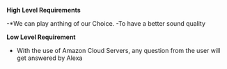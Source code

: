  **High Level Requirements**

   -*We can play anthing of our Choice.
  -To have a better sound quality

**Low Level Requirement**
 - With the use of Amazon Cloud Servers, any question from the user will get answered by Alexa
